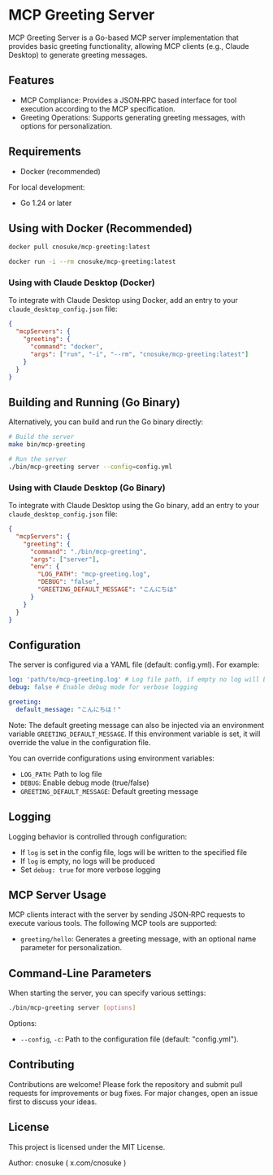 # MCP Greeting Server

MCP Greeting Server is a Go-based MCP server implementation that provides basic greeting functionality, allowing MCP clients (e.g., Claude Desktop) to generate greeting messages.

## Features

* MCP Compliance: Provides a JSON‐RPC based interface for tool execution according to the MCP specification.
* Greeting Operations: Supports generating greeting messages, with options for personalization.

## Requirements

- Docker (recommended)

For local development:

- Go 1.24 or later

## Using with Docker (Recommended)

```bash
docker pull cnosuke/mcp-greeting:latest

docker run -i --rm cnosuke/mcp-greeting:latest
```

### Using with Claude Desktop (Docker)

To integrate with Claude Desktop using Docker, add an entry to your `claude_desktop_config.json` file:

```json
{
  "mcpServers": {
    "greeting": {
      "command": "docker",
      "args": ["run", "-i", "--rm", "cnosuke/mcp-greeting:latest"]
    }
  }
}
```

## Building and Running (Go Binary)

Alternatively, you can build and run the Go binary directly:

```bash
# Build the server
make bin/mcp-greeting

# Run the server
./bin/mcp-greeting server --config=config.yml
```

### Using with Claude Desktop (Go Binary)

To integrate with Claude Desktop using the Go binary, add an entry to your `claude_desktop_config.json` file:

```json
{
  "mcpServers": {
    "greeting": {
      "command": "./bin/mcp-greeting",
      "args": ["server"],
      "env": {
        "LOG_PATH": "mcp-greeting.log",
        "DEBUG": "false",
        "GREETING_DEFAULT_MESSAGE": "こんにちは"
      }
    }
  }
}
```

## Configuration

The server is configured via a YAML file (default: config.yml). For example:

```yaml
log: 'path/to/mcp-greeting.log' # Log file path, if empty no log will be produced
debug: false # Enable debug mode for verbose logging

greeting:
  default_message: "こんにちは！"
```

Note: The default greeting message can also be injected via an environment variable `GREETING_DEFAULT_MESSAGE`. If this environment variable is set, it will override the value in the configuration file.

You can override configurations using environment variables:
- `LOG_PATH`: Path to log file
- `DEBUG`: Enable debug mode (true/false)
- `GREETING_DEFAULT_MESSAGE`: Default greeting message

## Logging

Logging behavior is controlled through configuration:

- If `log` is set in the config file, logs will be written to the specified file
- If `log` is empty, no logs will be produced
- Set `debug: true` for more verbose logging

## MCP Server Usage

MCP clients interact with the server by sending JSON‐RPC requests to execute various tools. The following MCP tools are supported:

* `greeting/hello`: Generates a greeting message, with an optional name parameter for personalization.

## Command-Line Parameters

When starting the server, you can specify various settings:

```bash
./bin/mcp-greeting server [options]
```

Options:

- `--config`, `-c`: Path to the configuration file (default: "config.yml").

## Contributing

Contributions are welcome! Please fork the repository and submit pull requests for improvements or bug fixes. For major changes, open an issue first to discuss your ideas.

## License

This project is licensed under the MIT License.

Author: cnosuke ( x.com/cnosuke )